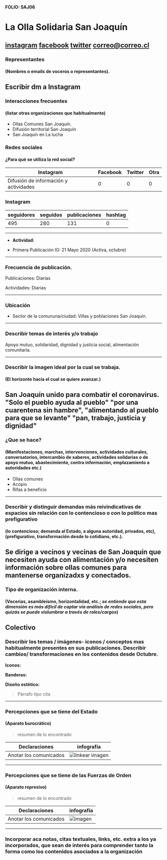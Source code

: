 #### FOLIO: SAJ06
# La Olla Solidaria San Joaquín

[instagram](https://www.instagram.com/ollasolidaria.sanjoaquin/)
[facebook]()
[twitter]()
<correo@correo.cl>
---

### Representantes
#### (Nombres o emails de voceros o representantes).
Escribir dm a Instagram
---
### Interacciones frecuentes
#### (listar otras organizaciones que habitualmente)
* Ollas Comunes San Joaquín. 
* Difusión territorial San Joaquín
* San Joaquín en La lucha 

### Redes sociales
#### ¿Para qué se utiliza la red social?
| Instagram | Facebook | Twitter | Otra 
|---|---|---|---|
|Difusión de información y actividades|0|0| 0|

### **Instagram**
| seguidores | seguidos | publicaciones | hashtag 
|---|---|---|---|
|495|280|131| 0

---

* **Actividad:**   

* Primera Publicación IG: 21 Mayo 2020 (Activa, octubre)

---
### Frecuencia de publicación.

Publicaciones: Diarias

Actividades: Diarias

---
### Ubicación
* Sector de la comununa/ciudad: Villas y poblaciones San Joaquín.

---
### Describir temas de interés y/o trabajo
Apoyo mutuo, solidaridad, dignidad y justicia social, alimentación comunitaria.

---
### Describir la imagen ideal por la cual se trabaja.
#### (El horizonte hacia el cual se quiere avanzar.)
San Joaquín unido para combatir el coronavirus. "Solo el pueblo ayuda al pueblo" "por una cuarentena sin hambre", "alimentando al pueblo para que se levante" "pan, trabajo, justicia y dignidad"
---
### ¿Que se hace?
#### (Manifestaciones, marchas, intervenciones, actividades culturales, conversatorios, intercambio de saberes, actividades solidarias o de apoyo mutuo, abastecimiento, contra información, emplazamiento a autoridades etc.)
* Ollas comunes
* Acopio 
* Rifas a beneficio 

---
### Describir y distinguir demandas más reivindicativas de espacios sin relación con lo contencioso o con lo político mas prefigurativo
#### (lo contencioso; demanda al Estado, a alguna autoridad, privados, etc), (prefigurativo, transformación desde lo cotidiano, etc.).
Se dirige a vecinos y vecinas de San Joaquín que necesiten ayuda con alimentación y/o necesiten información sobre ollas comunes para mantenerse organizadxs y conectados. 
---
### Tipo de organización interna.
#### (Vocerías, asambleísmo, horizontalidad, etc.; *se entiende que esta dimensión es más difícil de captar vía análisis de redes sociales, pero quizás se puede vislumbrar a través de roles/cargos*)
Colectivo 
---
### Describir los temas / imágenes- iconos / conceptos mas habitualmente presentes en sus publicaciones. Describir cambios/ transformaciones en los contenidos desde Octubre.

**Iconos:**

**Banderas:**

**Diseño estético:**

> Párrafo tipo cita 

---
### Percepciones que se tiene del Estado
#### (Aparato burocrático)
> resumen de lo encontrado

| Declaraciones | infografía | 
|---|---|
|Anotar los comunicados | ![linkear imagen]() |

---
### Percepciones que se tiene de las Fuerzas de Orden
#### (Aparato represivo)
> resumen de lo encontrado

| Declaraciones | infografía | 
|---|---|
|Anotar los comunicados | ![imagen]() |


---
### Incorporar aca notas, citas textuales, links, etc. extra a los ya incorporados, que sean de interés para comprender tanto la forma como los contenidos asociados a la organización